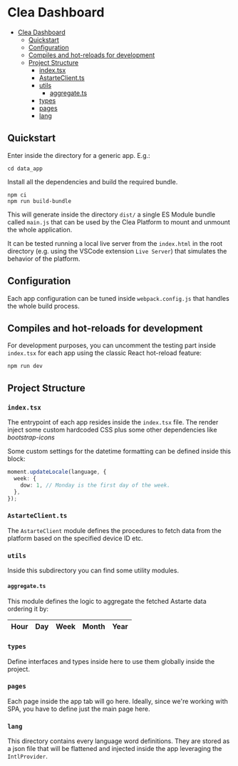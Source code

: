 # Clea Dashboard
<!-- TOC -->

- [Clea Dashboard](#clea-dashboard)
    - [Quickstart](#quickstart)
    - [Configuration](#configuration)
    - [Compiles and hot-reloads for development](#compiles-and-hot-reloads-for-development)
    - [Project Structure](#project-structure)
        - [index.tsx](#indextsx)
        - [AstarteClient.ts](#astarteclientts)
        - [utils](#utils)
            - [aggregate.ts](#aggregatets)
        - [types](#types)
        - [pages](#pages)
        - [lang](#lang)

<!-- /TOC -->

## Quickstart

Enter inside the directory for a generic app. E.g.:

```
cd data_app
```

Install all the dependencies and build the required bundle.

```
npm ci
npm run build-bundle
```

This will generate inside the directory `dist/` a single ES Module bundle called `main.js` that can be used by the Clea Platform to mount and unmount the whole application.

It can be tested running a local live server from the `index.html` in the root directory (e.g. using the VSCode extension `Live Server`) that simulates the behavior of the platform.

## Configuration

Each app configuration can be tuned inside `webpack.config.js` that handles the whole build process.

## Compiles and hot-reloads for development

For development purposes, you can uncomment the testing part inside `index.tsx` for each app using the classic React hot-reload feature:

```
npm run dev
```

## Project Structure

### `index.tsx`

The entrypoint of each app resides inside the `index.tsx` file. The render inject some custom hardcoded CSS plus some other dependencies like _bootstrap-icons_

Some custom settings for the datetime formatting can be defined inside this block:

```typescript
moment.updateLocale(language, {
  week: {
    dow: 1, // Monday is the first day of the week.
  },
});
```

### `AstarteClient.ts`

The `AstarteClient` module defines the procedures to fetch data from the platform based on the specified device ID etc.

### `utils`

Inside this subdirectory you can find some utility modules.

#### `aggregate.ts`

This module defines the logic to aggregate the fetched Astarte data ordering it by:

| Hour | Day | Week | Month | Year |
| ---- | --- | ---- | ----- | ---- |

### `types`

Define interfaces and types inside here to use them globally inside the project.

### `pages`

Each page inside the app tab will go here. Ideally, since we're working with SPA, you have to define just the main page here.

### `lang`

This directory contains every language word definitions. They are stored as a json file that will be flattened and injected inside the app leveraging the `IntlProvider`.